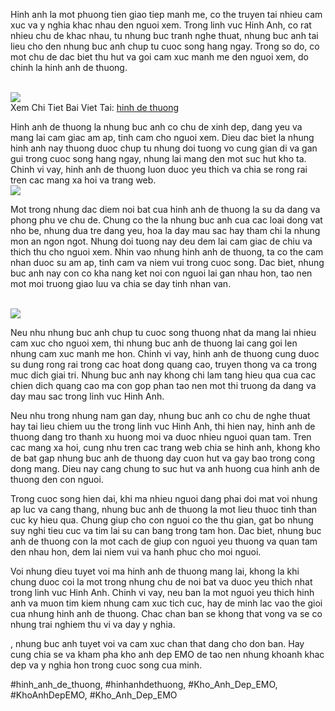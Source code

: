 <p>Hinh anh la mot phuong tien giao tiep manh me, co the truyen tai nhieu cam xuc va y nghia khac nhau den nguoi xem. Trong linh vuc Hinh Anh, co rat nhieu chu de khac nhau, tu nhung buc tranh nghe thuat, nhung buc anh tai lieu cho den nhung buc anh chup tu cuoc song hang ngay. Trong so do, co mot chu de dac biet thu hut va goi cam xuc manh me den nguoi xem, do chinh la hinh anh de thuong.</p><br><img src="https://khoanhdepemo.com/wp-content/uploads/2024/12/image-14-1024x1024.png"></br>
Xem Chi Tiet Bai Viet Tai: <a href="https://khoanhdepemo.com/hinh-anh-cute/">hinh de thuong</a><p>Hinh anh de thuong la nhung buc anh co chu de xinh dep, dang yeu va mang lai cam giac am ap, tinh cam cho nguoi xem. Dieu dac biet la nhung hinh anh nay thuong duoc chup tu nhung doi tuong vo cung gian di va gan gui trong cuoc song hang ngay, nhung lai mang den mot suc hut kho ta. Chinh vi vay, hinh anh de thuong luon duoc yeu thich va chia se rong rai tren cac mang xa hoi va trang web.<br><img src="https://khoanhdepemo.com/wp-content/uploads/2024/12/image-30-1024x683.png"></br><p>Mot trong nhung dac diem noi bat cua hinh anh de thuong la su da dang va phong phu ve chu de. Chung co the la nhung buc anh cua cac loai dong vat nho be, nhung dua tre dang yeu, hoa la day mau sac hay tham chi la nhung mon an ngon ngot. Nhung doi tuong nay deu dem lai cam giac de chiu va thich thu cho nguoi xem. Nhin vao nhung hinh anh de thuong, ta co the cam nhan duoc su am ap, tinh cam va niem vui trong cuoc song. Dac biet, nhung buc anh nay con co kha nang ket noi con nguoi lai gan nhau hon, tao nen mot moi truong giao luu va chia se day tinh nhan van.</p><br><img src="https://khoanhdepemo.com/wp-content/uploads/2024/12/image-106-1024x1024.png"></br><p>Neu nhu nhung buc anh chup tu cuoc song thuong nhat da mang lai nhieu cam xuc cho nguoi xem, thi nhung buc anh de thuong lai cang goi len nhung cam xuc manh me hon. Chinh vi vay, hinh anh de thuong cung duoc su dung rong rai trong cac hoat dong quang cao, truyen thong va ca trong muc dich giai tri. Nhung buc anh nay khong chi lam tang hieu qua cua cac chien dich quang cao ma con gop phan tao nen mot thi truong da dang va day mau sac trong linh vuc Hinh Anh.<p>Neu nhu trong nhung nam gan day, nhung buc anh co chu de nghe thuat hay tai lieu chiem uu the trong linh vuc Hinh Anh, thi hien nay, hinh anh de thuong dang tro thanh xu huong moi va duoc nhieu nguoi quan tam. Tren cac mang xa hoi, cung nhu tren cac trang web chia se hinh anh, khong kho de bat gap nhung buc anh de thuong day cuon hut va gay bao trong cong dong mang. Dieu nay cang chung to suc hut va anh huong cua hinh anh de thuong den con nguoi.</p><p>Trong cuoc song hien dai, khi ma nhieu nguoi dang phai doi mat voi nhung ap luc va cang thang, nhung buc anh de thuong la mot lieu thuoc tinh than cuc ky hieu qua. Chung giup cho con nguoi co the thu gian, gat bo nhung suy nghi tieu cuc va tim lai su can bang trong tam hon. Dac biet, nhung buc anh de thuong con la mot cach de giup con nguoi yeu thuong va quan tam den nhau hon, dem lai niem vui va hanh phuc cho moi nguoi.<p>Voi nhung dieu tuyet voi ma hinh anh de thuong mang lai, khong la khi chung duoc coi la mot trong nhung chu de noi bat va duoc yeu thich nhat trong linh vuc Hinh Anh. Chinh vi vay, neu ban la mot nguoi yeu thich hinh anh va muon tim kiem nhung cam xuc tich cuc, hay de minh lac vao the gioi cua nhung hinh anh de thuong. Chac chan ban se khong that vong va se co nhung trai nghiem thu vi va day y nghia.</p><p>, nhung buc anh tuyet voi va cam xuc chan that dang cho don ban. Hay cung chia se va kham pha kho anh dep EMO de tao nen nhung khoanh khac dep va y nghia hon trong cuoc song cua minh.</p>
#hinh_anh_de_thuong, #hinhanhdethuong, #Kho_Anh_Dep_EMO, #KhoAnhDepEMO, #Kho_Anh_Dep_EMO
